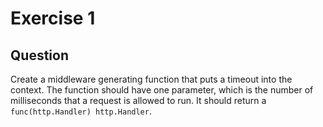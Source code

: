 # Exercise 1

## Question
Create a middleware generating function that puts a timeout into the context. The function should have one parameter, which is the number of milliseconds that a request is allowed to run. It should return a `func(http.Handler) http.Handler`.